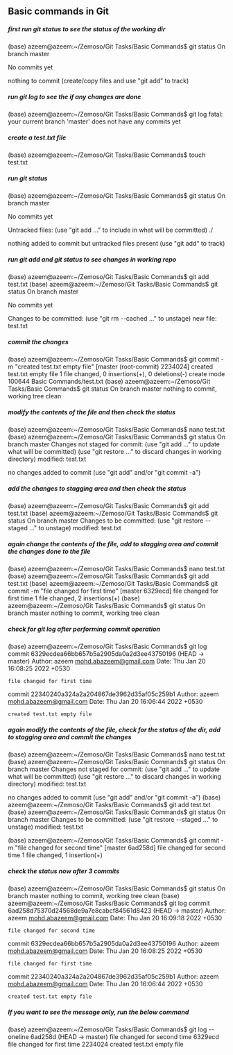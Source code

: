 ## Basic commands in Git

##### first run git status to see the status of the working dir
(base) azeem@azeem:~/Zemoso/Git Tasks/Basic Commands$ git status
On branch master

No commits yet

nothing to commit (create/copy files and use "git add" to track)

##### run git log to see the if any changes are done
(base) azeem@azeem:~/Zemoso/Git Tasks/Basic Commands$ git log
fatal: your current branch 'master' does not have any commits yet

##### create a test.txt file
(base) azeem@azeem:~/Zemoso/Git Tasks/Basic Commands$ touch test.txt

##### run git status 
(base) azeem@azeem:~/Zemoso/Git Tasks/Basic Commands$ git status
On branch master

No commits yet

Untracked files:
  (use "git add <file>..." to include in what will be committed)
	./

nothing added to commit but untracked files present (use "git add" to track)

##### run git add and git status to see changes in working repo
(base) azeem@azeem:~/Zemoso/Git Tasks/Basic Commands$ git add test.txt 
(base) azeem@azeem:~/Zemoso/Git Tasks/Basic Commands$ git status
On branch master

No commits yet

Changes to be committed:
  (use "git rm --cached <file>..." to unstage)
	new file:   test.txt

##### commit the changes 
(base) azeem@azeem:~/Zemoso/Git Tasks/Basic Commands$ git commit -m "created test.txt empty file"
[master (root-commit) 2234024] created test.txt empty file
 1 file changed, 0 insertions(+), 0 deletions(-)
 create mode 100644 Basic Commands/test.txt
(base) azeem@azeem:~/Zemoso/Git Tasks/Basic Commands$ git status
On branch master
nothing to commit, working tree clean

##### modify the contents of the file and then check the status
(base) azeem@azeem:~/Zemoso/Git Tasks/Basic Commands$ nano test.txt 
(base) azeem@azeem:~/Zemoso/Git Tasks/Basic Commands$ git status
On branch master
Changes not staged for commit:
  (use "git add <file>..." to update what will be committed)
  (use "git restore <file>..." to discard changes in working directory)
	modified:   test.txt

no changes added to commit (use "git add" and/or "git commit -a")

##### add the changes to stagging area and then check the status
(base) azeem@azeem:~/Zemoso/Git Tasks/Basic Commands$ git add test.txt 
(base) azeem@azeem:~/Zemoso/Git Tasks/Basic Commands$ git status
On branch master
Changes to be committed:
  (use "git restore --staged <file>..." to unstage)
	modified:   test.txt


##### again change the contents of the file, add to stagging area and commit the changes done to the file
(base) azeem@azeem:~/Zemoso/Git Tasks/Basic Commands$ nano test.txt 
(base) azeem@azeem:~/Zemoso/Git Tasks/Basic Commands$ git add test.txt 
(base) azeem@azeem:~/Zemoso/Git Tasks/Basic Commands$ git commit -m "file changed for first time"
[master 6329ecd] file changed for first time
 1 file changed, 2 insertions(+)
(base) azeem@azeem:~/Zemoso/Git Tasks/Basic Commands$ git status
On branch master
nothing to commit, working tree clean

##### check for git log after performing commit operation
(base) azeem@azeem:~/Zemoso/Git Tasks/Basic Commands$ git log
commit 6329ecdea66bb657b5a2905da0a2d3ee43750196 (HEAD -> master)
Author: azeem <mohd.abazeem@gmail.com>
Date:   Thu Jan 20 16:08:25 2022 +0530

    file changed for first time

commit 22340240a324a2a204867de3962d35af05c259b1
Author: azeem <mohd.abazeem@gmail.com>
Date:   Thu Jan 20 16:06:44 2022 +0530

    created test.txt empty file


##### again modify the contents of the file, check for the status of the dir, add to stagging area and commit the changes
(base) azeem@azeem:~/Zemoso/Git Tasks/Basic Commands$ nano test.txt 
(base) azeem@azeem:~/Zemoso/Git Tasks/Basic Commands$ git status
On branch master
Changes not staged for commit:
  (use "git add <file>..." to update what will be committed)
  (use "git restore <file>..." to discard changes in working directory)
	modified:   test.txt

no changes added to commit (use "git add" and/or "git commit -a")
(base) azeem@azeem:~/Zemoso/Git Tasks/Basic Commands$ git add test.txt 
(base) azeem@azeem:~/Zemoso/Git Tasks/Basic Commands$ git status
On branch master
Changes to be committed:
  (use "git restore --staged <file>..." to unstage)
	modified:   test.txt

(base) azeem@azeem:~/Zemoso/Git Tasks/Basic Commands$ git commit -m "file changed for second time"
[master 6ad258d] file changed for second time
 1 file changed, 1 insertion(+)

##### check the status now after 3 commits
(base) azeem@azeem:~/Zemoso/Git Tasks/Basic Commands$ git status
On branch master
nothing to commit, working tree clean
(base) azeem@azeem:~/Zemoso/Git Tasks/Basic Commands$ git log
commit 6ad258d75370d24568de9a7e8cabcf84561d8423 (HEAD -> master)
Author: azeem <mohd.abazeem@gmail.com>
Date:   Thu Jan 20 16:09:18 2022 +0530

    file changed for second time

commit 6329ecdea66bb657b5a2905da0a2d3ee43750196
Author: azeem <mohd.abazeem@gmail.com>
Date:   Thu Jan 20 16:08:25 2022 +0530

    file changed for first time

commit 22340240a324a2a204867de3962d35af05c259b1
Author: azeem <mohd.abazeem@gmail.com>
Date:   Thu Jan 20 16:06:44 2022 +0530

    created test.txt empty file

##### If you want to see the message only, run the below command
(base) azeem@azeem:~/Zemoso/Git Tasks/Basic Commands$ git log --oneline
6ad258d (HEAD -> master) file changed for second time
6329ecd file changed for first time
2234024 created test.txt empty file

